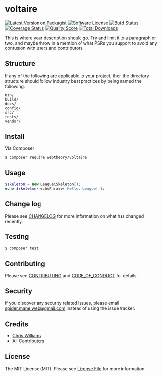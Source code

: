 # voltaire

[![Latest Version on Packagist][ico-version]][link-packagist]
[![Software License][ico-license]](LICENSE.md)
[![Build Status][ico-travis]][link-travis]
[![Coverage Status][ico-scrutinizer]][link-scrutinizer]
[![Quality Score][ico-code-quality]][link-code-quality]
[![Total Downloads][ico-downloads]][link-downloads]


This is where your description should go. Try and limit it to a paragraph or two, and maybe throw in a mention of what
PSRs you support to avoid any confusion with users and contributors.

## Structure

If any of the following are applicable to your project, then the directory structure should follow industry best practices by being named the following.

```
bin/
build/
docs/
config/
src/
tests/
vendor/
```

## Install

Via Composer

```bash
$ composer require webtheory/voltaire
```

## Usage

```php
$skeleton = new League\Skeleton();
echo $skeleton->echoPhrase('Hello, League!');
```

## Change log

Please see [CHANGELOG](CHANGELOG.md) for more information on what has changed recently.

## Testing

```bash
$ composer test
```

## Contributing

Please see [CONTRIBUTING](CONTRIBUTING.md) and [CODE_OF_CONDUCT](CODE_OF_CONDUCT.md) for details.

## Security

If you discover any security related issues, please email spider.mane.web@gmail.com instead of using the issue tracker.

## Credits

* [Chris Williams][link-author]
* [All Contributors][link-contributors]

## License

The MIT License (MIT). Please see [License File](LICENSE.md) for more information.

[ico-version]: https://img.shields.io/packagist/v/webtheory/voltaire.svg?style=flat-square
[ico-license]: https://img.shields.io/badge/license-MIT-brightgreen.svg?style=flat-square
[ico-travis]: https://img.shields.io/travis/webtheory/voltaire/master.svg?style=flat-square
[ico-scrutinizer]: https://img.shields.io/scrutinizer/coverage/g/webtheory/voltaire.svg?style=flat-square
[ico-code-quality]: https://img.shields.io/scrutinizer/g/webtheory/voltaire.svg?style=flat-square
[ico-downloads]: https://img.shields.io/packagist/dt/webtheory/voltaire.svg?style=flat-square
[link-packagist]: https://packagist.org/packages/webtheory/voltaire
[link-travis]: https://travis-ci.org/webtheory/voltaire
[link-scrutinizer]: https://scrutinizer-ci.com/g/webtheory/voltaire/code-structure
[link-code-quality]: https://scrutinizer-ci.com/g/webtheory/voltaire
[link-downloads]: https://packagist.org/packages/webtheory/voltaire
[link-author]: https://github.com/spider-mane
[link-contributors]: ../../contributors
